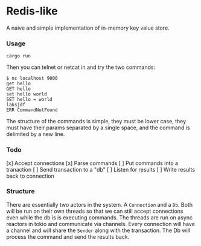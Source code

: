 # Redis-like

A naive and simple implementation of in-memory key value store.

### Usage

```
cargo run
```

Then you can telnet or netcat in and try the two commands:

```
$ nc localhost 9000
get hello
GET hello
set hello world
SET hello = world
laksjdf
ERR CommandNotFound
```

The structure of the commands is simple, they must be lower case, they must have their
params separated by a single space, and the command is delimited by a new line.

### Todo

[x] Accept connections
[x] Parse commands
[ ] Put commands into a tranaction
[ ] Send transaction to a "db"
[ ] Listen for results
[ ] Write results back to connection

### Structure

There are essentially two actors in the system. A `Connection` and a `Db`. Both
will be run on their own threads so that we can still accept connections even while the db is
is executing commands. The threads are run on async reactors in tokio and communicate via
channels. Every connection will have a channel and will share the `Sender` along with the
transaction. The Db will process the command and send the results back.

